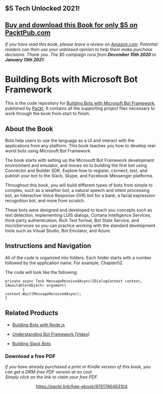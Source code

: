 ## $5 Tech Unlocked 2021!
[Buy and download this Book for only $5 on PacktPub.com](https://www.packtpub.com/product/building-bots-with-microsoft-bot-framework/9781786463104)
-----
*If you have read this book, please leave a review on [Amazon.com](https://www.amazon.com/gp/product/1786463105).     Potential readers can then use your unbiased opinion to help them make purchase decisions. Thank you. The $5 campaign         runs from __December 15th 2020__ to __January 13th 2021.__*

# Building Bots with Microsoft Bot Framework

This is the code repository for [Building Bots with Microsoft Bot Framework](https://www.packtpub.com/application-development/building-bots-microsoft-bot-framework?utm_source=github&utm_medium=repository&utm_campaign=9781786463104), published by [Packt](https://www.packtpub.com/?utm_source=github). It contains all the supporting project files necessary to work through the book from start to finish.

## About the Book
Bots help users to use the language as a UI and interact with the applications from any platform. This book teaches you how to develop real-world bots using Microsoft Bot Framework.

The book starts with setting up the Microsoft Bot Framework development environment and emulator, and moves on to building the first bot using Connector and Builder SDK. Explore how to register, connect, test, and publish your bot to the Slack, Skype, and Facebook Messenger platforms.

Throughout this book, you will build different types of bots from simple to complex, such as a weather bot, a natural speech and intent processing bot, an Interactive Voice Response (IVR) bot for a bank, a facial expression recognition bot, and more from scratch.

These bots were designed and developed to teach you concepts such as text detection, implementing LUIS dialogs, Cortana Intelligence Services, third-party authentication, Rich Text format, Bot State Service, and microServices so you can practice working with the standard development tools such as Visual Studio, Bot Emulator, and Azure.

## Instructions and Navigation
All of the code is organized into folders. Each folder starts with a number followed by the application name. For example, Chapter02.



The code will look like the following:
```
private async Task MessageReceivedAsync(IDialogContext context, IAwaitable<Object> argument)
        {
context.Wait(MessageReceivedAsync);
}

```




## Related Products
* [Building Bots with Node.js](https://www.packtpub.com/application-development/building-bots-nodejs?utm_source=github&utm_medium=repository&utm_campaign=9781786465450)

* [Understanding Bot Framework [Video]](https://www.packtpub.com/application-development/understanding-bot-framework-video?utm_source=github&utm_medium=repository&utm_campaign=9781788291323)

* [Building Slack Bots](https://www.packtpub.com/application-development/building-slack-bots?utm_source=github&utm_medium=repository&utm_campaign=9781786460806)

### Download a free PDF

 <i>If you have already purchased a print or Kindle version of this book, you can get a DRM-free PDF version at no cost.<br>Simply click on the link to claim your free PDF.</i>
<p align="center"> <a href="https://packt.link/free-ebook/9781786463104">https://packt.link/free-ebook/9781786463104 </a> </p>